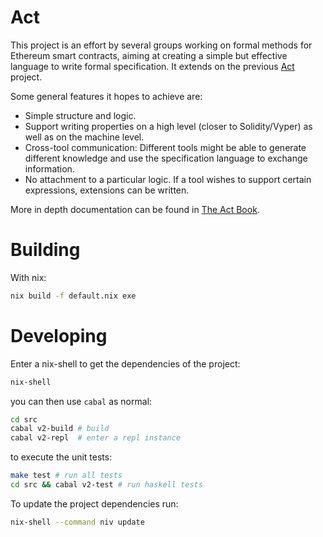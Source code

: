 # Act

This project is an effort by several groups working on formal methods for
Ethereum smart contracts, aiming at creating a simple but effective language
to write formal specification.
It extends on the previous
[Act](https://github.com/dapphub/klab/blob/master/acts.md) project.

Some general features it hopes to achieve are:
- Simple structure and logic.
- Support writing properties on a high level (closer to Solidity/Vyper) as
  well as on the machine level.
- Cross-tool communication: Different tools might be able to generate
  different knowledge and use the specification language to exchange
  information.
- No attachment to a particular logic. If a tool wishes to support certain
  expressions, extensions can be written.

More in depth documentation can be found in [The Act Book](https://ethereum.github.io/act/).

# Building

With nix:

```sh
nix build -f default.nix exe
```

# Developing

Enter a nix-shell to get the dependencies of the project:

```sh
nix-shell
```

you can then use `cabal` as normal:

```sh
cd src
cabal v2-build # build
cabal v2-repl  # enter a repl instance
```

to execute the unit tests:

```sh
make test # run all tests
cd src && cabal v2-test # run haskell tests
```

To update the project dependencies run:
```sh
nix-shell --command niv update
```
